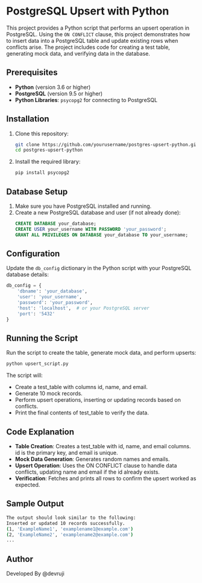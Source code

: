 # PostgreSQL Upsert with Python

This project provides a Python script that performs an upsert operation in PostgreSQL. Using the `ON CONFLICT` clause, this project demonstrates how to insert data into a PostgreSQL table and update existing rows when conflicts arise. The project includes code for creating a test table, generating mock data, and verifying data in the database.

## Prerequisites

- **Python** (version 3.6 or higher)
- **PostgreSQL** (version 9.5 or higher)
- **Python Libraries**: `psycopg2` for connecting to PostgreSQL

## Installation

1. Clone this repository:
   ```bash
   git clone https://github.com/yourusername/postgres-upsert-python.git
   cd postgres-upsert-python
   ```
2. Install the required library:
    ```bash
    pip install psycopg2
    ```

## Database Setup

1. Make sure you have PostgreSQL installed and running.
2. Create a new PostgreSQL database and user (if not already done):
    ```sql
    CREATE DATABASE your_database;
    CREATE USER your_username WITH PASSWORD 'your_password';
    GRANT ALL PRIVILEGES ON DATABASE your_database TO your_username;
    ```

## Configuration

Update the `db_config` dictionary in the Python script with your PostgreSQL database details:
```python
db_config = {
    'dbname': 'your_database',
    'user': 'your_username',
    'password': 'your_password',
    'host': 'localhost',  # or your PostgreSQL server
    'port': '5432'
}
```

## Running the Script

Run the script to create the table, generate mock data, and perform upserts:
```bash
python upsert_script.py
```
The script will:
- Create a test_table with columns id, name, and email.
- Generate 10 mock records.
- Perform upsert operations, inserting or updating records based on conflicts.
- Print the final contents of test_table to verify the data.
  
## Code Explanation

- **Table Creation**: Creates a test_table with id, name, and email columns. id is the primary key, and email is unique.
- **Mock Data Generation**: Generates random names and emails.
- **Upsert Operation**: Uses the ON CONFLICT clause to handle data conflicts, updating name and email if the id already exists.
- **Verification**: Fetches and prints all rows to confirm the upsert worked as expected.
  
## Sample Output

```bash
The output should look similar to the following:
Inserted or updated 10 records successfully.
(1, 'ExampleName1', 'examplename1@example.com')
(2, 'ExampleName2', 'examplename2@example.com')
...
```

## Author

Developed By @devruji